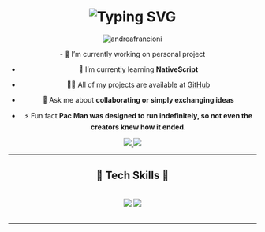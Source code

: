 <div align="center">
<h1 align="center">
    <img src="https://readme-typing-svg.herokuapp.com?font=Fira+Code&pause=1000&color=40F71D&center=true&vCenter=true&random=false&width=435&lines=Whassup!%F0%9F%91%8B%F0%9F%8F%BB;I'm+Andrea+Francioni;Welcome+to+my+GitHub!" alt="Typing SVG" />
</h1>

<p align="center"> <img src="https://komarev.com/ghpvc/?username=andreafrancioni&label=Profile%20views&color=0e75b6&style=flat" alt="andreafrancioni" /> </p>

<div align="center">
- 🔭 I’m currently working on personal project

- 🌱 I’m currently learning **NativeScript**

- 👨‍💻 All of my projects are available at [GitHub](https://github.com/andreafrancioni?tab=repositories)

- 💬 Ask me about **collaborating or simply exchanging ideas**

- ⚡ Fun fact **Pac Man was designed to run indefinitely, so not even the creators knew how it ended.**
 </div>
 
<div align="center"> 
  <a href="mailto:andreafrancioni.work@gmail.com">
    <img src="https://img.shields.io/badge/Gmail-333333?style=for-the-badge&logo=gmail&logoColor=red" />
  </a>
  <a href="https://www.linkedin.com/in/andrea-francioni-243888224" target="_blank">
    <img src="https://img.shields.io/badge/LinkedIn-0077B5?style=for-the-badge&logo=linkedin&logoColor=white" target="_blank" />
  </a>
</div>

 <hr/>

 <div align="center"> 
<h2 align="center">🧬 Tech Skills 🧬</h2>
<br/>
<div align="center">
    <img src="https://skillicons.dev/icons?i=html,css,bootstrap,sass,javascript,vue,nodejs,php,laravel,mysql, ">
    <img src="https://skillicons.dev/icons?i=vite,npm,webpack,git,vscode,github,discord,postman" /><br>
</div>
 </div>
<br/>
<hr/>
</div>
